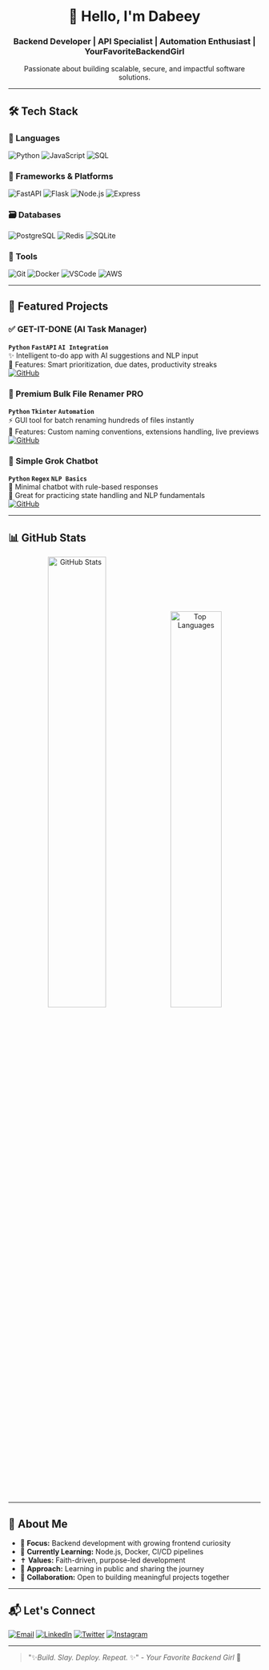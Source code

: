<p align="center">
  <h1 align="center">👋 Hello, I'm Dabeey</h1>
  <h3 align="center"><b>Backend Developer | API Specialist | Automation Enthusiast | YourFavoriteBackendGirl </b></h3>
  <p align="center">Passionate about building scalable, secure, and impactful software solutions.</p>
</p>

---

## 🛠️ Tech Stack

### 📜 Languages
![Python](https://img.shields.io/badge/Python-3776AB?style=for-the-badge&logo=python&logoColor=white)
![JavaScript](https://img.shields.io/badge/JavaScript-F7DF1E?style=for-the-badge&logo=javascript&logoColor=black)
![SQL](https://img.shields.io/badge/SQL-4479A1?style=for-the-badge&logo=postgresql&logoColor=white)

### 🧱 Frameworks & Platforms
![FastAPI](https://img.shields.io/badge/FastAPI-009688?style=for-the-badge&logo=fastapi&logoColor=white)
![Flask](https://img.shields.io/badge/Flask-000000?style=for-the-badge&logo=flask&logoColor=white)
![Node.js](https://img.shields.io/badge/Node.js-339933?style=for-the-badge&logo=nodedotjs&logoColor=white)
![Express](https://img.shields.io/badge/Express-000000?style=for-the-badge&logo=express&logoColor=white)

### 🗃️ Databases
![PostgreSQL](https://img.shields.io/badge/PostgreSQL-316192?style=for-the-badge&logo=postgresql&logoColor=white)
![Redis](https://img.shields.io/badge/Redis-DC382D?style=for-the-badge&logo=redis&logoColor=white)
![SQLite](https://img.shields.io/badge/SQLite-07405E?style=for-the-badge&logo=sqlite&logoColor=white)

### 🔧 Tools
![Git](https://img.shields.io/badge/Git-F05032?style=for-the-badge&logo=git&logoColor=white)
![Docker](https://img.shields.io/badge/Docker-2496ED?style=for-the-badge&logo=docker&logoColor=white)
![VSCode](https://img.shields.io/badge/VSCode-007ACC?style=for-the-badge&logo=visual-studio-code&logoColor=white)
![AWS](https://img.shields.io/badge/AWS-232F3E?style=for-the-badge&logo=amazon-aws&logoColor=white)

---

## 🚀 Featured Projects

### ✅ GET-IT-DONE (AI Task Manager)  
**`Python` `FastAPI` `AI Integration`**  
✨ Intelligent to-do app with AI suggestions and NLP input  
📌 Features: Smart prioritization, due dates, productivity streaks  
[![GitHub](https://img.shields.io/badge/View_Repo-181717?style=for-the-badge&logo=github&logoColor=white)](https://github.com/Dabeey/GET-IT-DONE-)

### 📁 Premium Bulk File Renamer PRO  
**`Python` `Tkinter` `Automation`**  
⚡ GUI tool for batch renaming hundreds of files instantly  
📌 Features: Custom naming conventions, extensions handling, live previews  
[![GitHub](https://img.shields.io/badge/View_Repo-181717?style=for-the-badge&logo=github&logoColor=white)](https://github.com/Dabeey/premium-bulk-file-renamer-pro)

### 🤖 Simple Grok Chatbot  
**`Python` `Regex` `NLP Basics`**  
💬 Minimal chatbot with rule-based responses  
📌 Great for practicing state handling and NLP fundamentals  
[![GitHub](https://img.shields.io/badge/View_Repo-181717?style=for-the-badge&logo=github&logoColor=white)](https://github.com/Dabeey/simple_grok_chatbot)

---

## 📊 GitHub Stats

<p align="center">
  <img src="https://github-readme-stats.vercel.app/api?username=Dabeey&show_icons=true&theme=radical" alt="GitHub Stats" width="48%"/>
  <img src="https://github-readme-stats.vercel.app/api/top-langs/?username=Dabeey&layout=compact&theme=radical" alt="Top Languages" width="45%"/>
</p>

---

## 🌟 About Me

- 🎯 **Focus:** Backend development with growing frontend curiosity
- 🌱 **Currently Learning:** Node.js, Docker, CI/CD pipelines
- ✝️ **Values:** Faith-driven, purpose-led development
- 📢 **Approach:** Learning in public and sharing the journey
- 🤝 **Collaboration:** Open to building meaningful projects together

---

## 📬 Let's Connect

[![Email](https://img.shields.io/badge/Email-D14836?style=for-the-badge&logo=gmail&logoColor=white)](mailto:abbasdaughter18@gmail.com)
[![LinkedIn](https://img.shields.io/badge/LinkedIn-0077B5?style=for-the-badge&logo=linkedin&logoColor=white)](https://www.linkedin.com/in/dabeey-mercy-6408a3321)
[![Twitter](https://img.shields.io/badge/X-000000?style=for-the-badge&logo=x&logoColor=white)](https://x.com/dev_dabeey)
[![Instagram](https://img.shields.io/badge/Instagram-E4405F?style=for-the-badge&logo=instagram&logoColor=white)](https://www.instagram.com/dev_dabeey)

---

> "✨*Build. Slay. Deploy. Repeat.* ✨" - _Your Favorite Backend Girl_ 🌸
